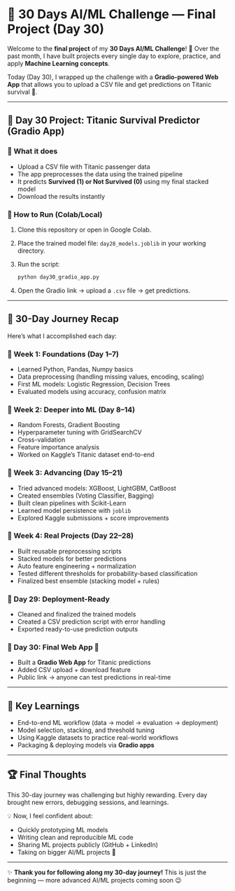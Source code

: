 
# 🚀 30 Days AI/ML Challenge — Final Project (Day 30)

Welcome to the **final project** of my **30 Days AI/ML Challenge**! 🎉
Over the past month, I have built projects every single day to explore, practice, and apply **Machine Learning concepts**.

Today (Day 30), I wrapped up the challenge with a **Gradio-powered Web App** that allows you to upload a CSV file and get predictions on Titanic survival 🚢.

---

## 📌 Day 30 Project: Titanic Survival Predictor (Gradio App)

### 🔹 What it does

* Upload a CSV file with Titanic passenger data
* The app preprocesses the data using the trained pipeline
* It predicts **Survived (1) or Not Survived (0)** using my final stacked model
* Download the results instantly

### 🔹 How to Run (Colab/Local)

1. Clone this repository or open in Google Colab.
2. Place the trained model file: `day28_models.joblib` in your working directory.
3. Run the script:

   ```bash
   python day30_gradio_app.py
   ```
4. Open the Gradio link → upload a `.csv` file → get predictions.

---

## 📖 30-Day Journey Recap

Here’s what I accomplished each day:

### 🔹 Week 1: Foundations (Day 1–7)

* Learned Python, Pandas, Numpy basics
* Data preprocessing (handling missing values, encoding, scaling)
* First ML models: Logistic Regression, Decision Trees
* Evaluated models using accuracy, confusion matrix

### 🔹 Week 2: Deeper into ML (Day 8–14)

* Random Forests, Gradient Boosting
* Hyperparameter tuning with GridSearchCV
* Cross-validation
* Feature importance analysis
* Worked on Kaggle’s Titanic dataset end-to-end

### 🔹 Week 3: Advancing (Day 15–21)

* Tried advanced models: XGBoost, LightGBM, CatBoost
* Created ensembles (Voting Classifier, Bagging)
* Built clean pipelines with Scikit-Learn
* Learned model persistence with `joblib`
* Explored Kaggle submissions + score improvements

### 🔹 Week 4: Real Projects (Day 22–28)

* Built reusable preprocessing scripts
* Stacked models for better predictions
* Auto feature engineering + normalization
* Tested different thresholds for probability-based classification
* Finalized best ensemble (stacking model + rules)

### 🔹 Day 29: Deployment-Ready

* Cleaned and finalized the trained models
* Created a CSV prediction script with error handling
* Exported ready-to-use prediction outputs

### 🔹 Day 30: Final Web App 🎯

* Built a **Gradio Web App** for Titanic predictions
* Added CSV upload + download feature
* Public link → anyone can test predictions in real-time

---

## 🎯 Key Learnings

* End-to-end ML workflow (data → model → evaluation → deployment)
* Model selection, stacking, and threshold tuning
* Using Kaggle datasets to practice real-world workflows
* Packaging & deploying models via **Gradio apps**

---

## 🏆 Final Thoughts

This 30-day journey was challenging but highly rewarding.
Every day brought new errors, debugging sessions, and learnings.

💡 Now, I feel confident about:

* Quickly prototyping ML models
* Writing clean and reproducible ML code
* Sharing ML projects publicly (GitHub + LinkedIn)
* Taking on bigger AI/ML projects 🚀

---

✨ **Thank you for following along my 30-day journey!**
This is just the beginning — more advanced AI/ML projects coming soon 😉
